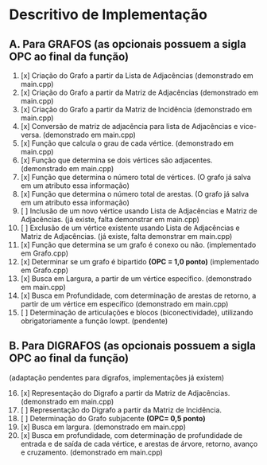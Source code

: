 # Descritivo de Implementação

## A. Para GRAFOS (as opcionais possuem a sigla OPC ao final da função)

1) [x] Criação do Grafo a partir da Lista de Adjacências (demonstrado em main.cpp)
2) [x]  Criação do Grafo a partir da Matriz de Adjacências (demonstrado em main.cpp)
3) [x]  Criação do Grafo a partir da Matriz de Incidência (demonstrado em main.cpp)
4) [x]  Conversão de matriz de adjacência para lista de Adjacências e vice-versa. (demonstrado em main.cpp)
5) [x]  Função que calcula o grau de cada vértice. (demonstrado em main.cpp)
6) [x]  Função que determina se dois vértices são adjacentes. (demonstrado em main.cpp)
7) [x]  Função que determina o número total de vértices. (O grafo já salva em um atributo essa informação)
8) [x]  Função que determina o número total de arestas. (O grafo já salva em um atributo essa informação)
9) [ ]  Inclusão de um novo vértice usando Lista de Adjacências e Matriz de Adjacências. (já existe, falta demonstrar em main.cpp)
10) [ ]  Exclusão de um vértice existente usando Lista de Adjacências e Matriz de Adjacências. (já existe, falta demonstrar em main.cpp)
11) [x]  Função que determina se um grafo é conexo ou não. (implementado em Grafo.cpp)
12) [x]  Determinar se um grafo é bipartido **(OPC = 1,0 ponto)** (implementado em Grafo.cpp)
13) [x]  Busca em Largura, a partir de um vértice específico. (demonstrado em main.cpp)
14) [x]  Busca em Profundidade, com determinação de arestas de retorno, a partir de um vértice em específico (demonstrado em main.cpp)
15) [ ]  Determinação de articulações e blocos (biconectividade), utilizando obrigatoriamente a
função lowpt. (pendente)

## B. Para DIGRAFOS (as opcionais possuem a sigla OPC ao final da função)

(adaptação pendentes para digrafos, implementações já existem)

16) [x]  Representação do Digrafo a partir da Matriz de Adjacências. (demonstrado em main.cpp)
17) [ ]  Representação do Digrafo a partir da Matriz de Incidência.
18) [ ]  Determinação do Grafo subjacente **(OPC= 0,5 ponto)**
19) [x]  Busca em largura. (demonstrado em main.cpp)
20) [x]  Busca em profundidade, com determinação de profundidade de entrada e de saída de cada vértice, e arestas de árvore, retorno, avanço e cruzamento. (demonstrado em main.cpp)